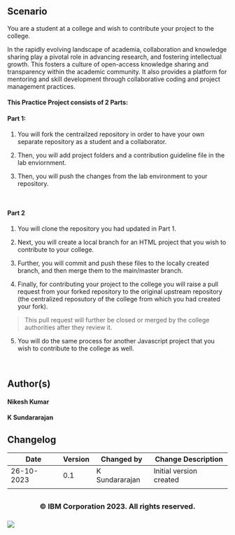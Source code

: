 ## Scenario

You are a student at a college and wish to contribute your project to the college.

In the rapidly evolving landscape of academia, collaboration and knowledge sharing play a pivotal role in advancing research, and fostering intellectual growth. This fosters a culture of open-access knowledge sharing and transparency within the academic community. It also provides a platform for mentoring and skill development through collaborative coding and project management practices.
<br>

#### This Practice Project consists of 2 Parts:

#### Part 1:

1. You will fork the centrailzed repository in order to have your own separate repository as a student and a collaborator.

2. Then, you will add project folders and a contribution guideline file in the lab enviornment.

3. Then, you will push the changes from the lab environment to your repository.
<br>

#### Part 2

1. You will clone the repository you had updated in Part 1.

2. Next, you will create a local branch for an HTML project that you wish to contribute to your college.

3. Further, you will commit and push these files to the locally created branch, and then merge them to the main/master branch.

4. Finally, for contributing your project to the college you will raise a pull request from your forked repository to the original upstream repository (the centralized reposutory of the college from which you had created your fork).
> This pull request will further be closed or merged by the college authorities after they review it.

5. You will do the same process for another Javascript project that you wish to contribute to the college as well.
<br>

## Author(s)
#### Nikesh Kumar
#### K Sundararajan


## Changelog
| Date | Version | Changed by | Change Description |
|------|--------|--------|---------|
| 26-10-2023 | 0.1 | K Sundararajan | Initial version created |
|   |   |   |   |

## <h3 align="center"> © IBM Corporation 2023. All rights reserved. <h3/>


<img src="https://cf-courses-data.s3.us.cloud-object-storage.appdomain.cloud/IBM-CD0131EN-SkillsNetwork/images/footerlogo.png" />
